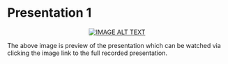 # Presentation 1

<div align="center">
  <a href="https://www.youtube.com/watch?v=PEDgt7GWlsU"><img src="https://img.youtube.com/vi/PEDgt7GWlsU/0.jpg" alt="IMAGE ALT TEXT"></a>
</div>

The above image is preview of the presentation which can be watched via clicking the image link to the full recorded presentation.
